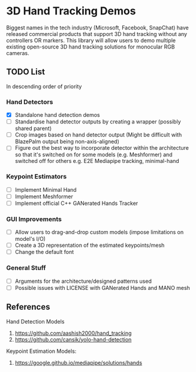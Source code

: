 # 3D Hand Tracking Demos
Biggest names in the tech industry (Microsoft, Facebook, SnapChat) have released commercial products that support 3D hand tracking without any controllers OR markers.
This library will allow users to demo multiple existing open-source 3D hand tracking solutions for monocular RGB cameras.

## TODO List
In descending order of priority

### Hand Detectors
- [X] Standalone hand detection demos
- [ ] Standardise hand detector outputs by creating a wrapper (possibly shared parent)
- [ ] Crop images based on hand detector output (Might be difficult with BlazePalm output being non-axis-aligned)
- [ ] Figure out the best way to incorporate detector within the architecture so that it's switched on for some models (e.g. Meshformer) and switched off for others e.g. E2E Mediapipe tracking, minimal-hand

### Keypoint Estimators
- [ ] Implement Minimal Hand
- [ ] Implement Meshformer
- [ ] Implement official C++ GANerated Hands Tracker

### GUI Improvements
- [ ] Allow users to drag-and-drop custom models (impose limitations on model's I/O)
- [ ] Create a 3D representation of the estimated keypoints/mesh
- [ ] Change the default font

### General Stuff
- [ ] Arguments for the architecture/designed patterns used
- [ ] Possible issues with LICENSE with GANerated Hands and MANO mesh

## References
Hand Detection Models
1. https://github.com/aashish2000/hand_tracking
2. https://github.com/cansik/yolo-hand-detection


Keypoint Estimation Models:
1. https://google.github.io/mediapipe/solutions/hands